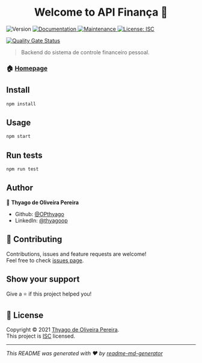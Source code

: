 <h1 align="center">Welcome to API Finança 👋</h1>
<p>
  <img alt="Version" src="https://img.shields.io/badge/version-1.0.0-blue.svg?cacheSeconds=2592000" />
  <a href="https://github.com/OPthyago/api-financa#readme" target="_blank">
    <img alt="Documentation" src="https://img.shields.io/badge/documentation-yes-brightgreen.svg" />
  </a>
  <a href="https://github.com/OPthyago/api-financa/graphs/commit-activity" target="_blank">
    <img alt="Maintenance" src="https://img.shields.io/badge/Maintained%3F-yes-green.svg" />
  </a>
  <a href="https://github.com/OPthyago/api-financa/blob/master/LICENSE" target="_blank">
    <img alt="License: ISC" src="https://img.shields.io/github/license/OPthyago/API Finança" />
  </a>
</p>

  [![Quality Gate Status](https://sonarcloud.io/api/project_badges/measure?project=OPthyago_api-financa&metric=alert_status)](https://sonarcloud.io/dashboard?id=OPthyago_api-financa)

> Backend do sistema de controle financeiro pessoal.

### 🏠 [Homepage](https://github.com/OPthyago/api-financa#readme)

## Install

```sh
npm install
```

## Usage

```sh
npm start
```

## Run tests

```sh
npm run test
```

## Author

👤 **Thyago de Oliveira Pereira**

* Github: [@OPthyago](https://github.com/OPthyago)
* LinkedIn: [@thyagoop](https://linkedin.com/in/thyagoop)

## 🤝 Contributing

Contributions, issues and feature requests are welcome!<br />Feel free to check [issues page](https://github.com/OPthyago/api-financa/issues). 

## Show your support

Give a ⭐️ if this project helped you!

## 📝 License

Copyright © 2021 [Thyago de Oliveira Pereira](https://github.com/OPthyago).<br />
This project is [ISC](https://github.com/OPthyago/api-financa/blob/master/LICENSE) licensed.

***
_This README was generated with ❤️ by [readme-md-generator](https://github.com/kefranabg/readme-md-generator)_
